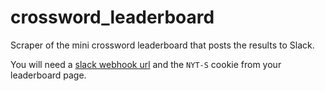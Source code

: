# crossword_leaderboard
Scraper of the mini crossword leaderboard that posts the results to Slack.

You will need a [slack webhook url](https://mrkaye97.github.io/slackr/articles/webhook-setup.html) and the `NYT-S` cookie from your leaderboard page.


